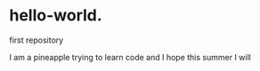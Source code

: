 # hello-world.
first repository

I am a pineapple trying to learn code and I hope this summer I will
